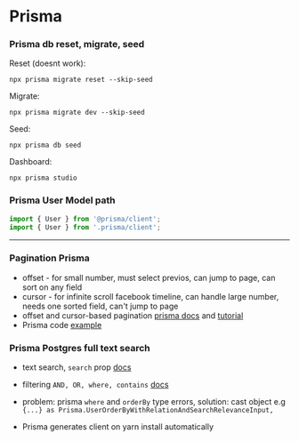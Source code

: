 # Prisma

### Prisma db reset, migrate, seed

Reset (doesnt work):

```
npx prisma migrate reset --skip-seed

```

Migrate:

```
npx prisma migrate dev --skip-seed

```

Seed:

```
npx prisma db seed

```

Dashboard:

```
npx prisma studio

```

### Prisma User Model path

```typescript
import { User } from '@prisma/client';
import { User } from '.prisma/client';
```

---

### Pagination Prisma

- offset - for small number, must select previos, can jump to page, can sort on any field
- cursor - for infinite scroll facebook timeline, can handle large number, needs one sorted field, can't jump to page
- offset and cursor-based pagination [prisma docs](https://www.prisma.io/docs/concepts/components/prisma-client/pagination) and [tutorial](https://medium.com/@smallbee/super-fast-offset-pagination-with-prisma2-21db93e5cc90)
- Prisma code [example](https://dnlytras.com/snippets/searchable-paginated-endpoint-prisma/)

### Prisma Postgres full text search

- text search, `search` prop [docs](https://www.prisma.io/docs/concepts/components/prisma-client/full-text-search)
- filtering `AND, OR, where, contains` [docs](https://www.prisma.io/docs/concepts/components/prisma-client/filtering-and-sorting)

- problem: prisma `where` and `orderBy` type errors, solution: cast object e.g `{...} as Prisma.UserOrderByWithRelationAndSearchRelevanceInput,`

- Prisma generates client on yarn install automatically
